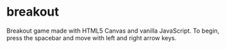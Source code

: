 # breakout
Breakout game made with HTML5 Canvas and vanilla JavaScript. To begin, press the spacebar and move with left and right arrow keys.
